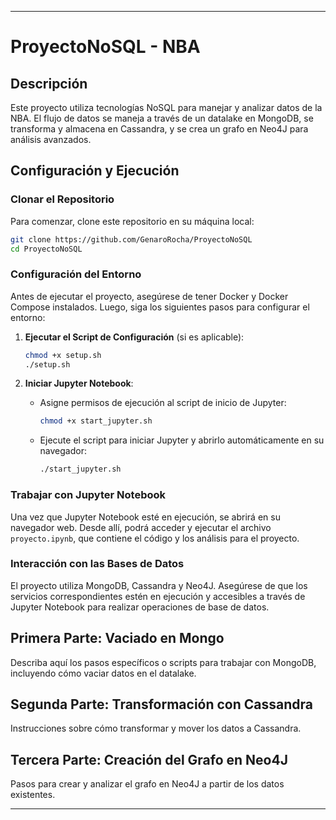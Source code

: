 

---

# ProyectoNoSQL - NBA

## Descripción
Este proyecto utiliza tecnologías NoSQL para manejar y analizar datos de la NBA. El flujo de datos se maneja a través de un datalake en MongoDB, se transforma y almacena en Cassandra, y se crea un grafo en Neo4J para análisis avanzados.

## Configuración y Ejecución

### Clonar el Repositorio
Para comenzar, clone este repositorio en su máquina local:

```bash
git clone https://github.com/GenaroRocha/ProyectoNoSQL
cd ProyectoNoSQL
```

### Configuración del Entorno
Antes de ejecutar el proyecto, asegúrese de tener Docker y Docker Compose instalados. Luego, siga los siguientes pasos para configurar el entorno:

1. **Ejecutar el Script de Configuración** (si es aplicable):
   ```bash
   chmod +x setup.sh
   ./setup.sh
   ```

2. **Iniciar Jupyter Notebook**:
   - Asigne permisos de ejecución al script de inicio de Jupyter:
     ```bash
     chmod +x start_jupyter.sh
     ```
   - Ejecute el script para iniciar Jupyter y abrirlo automáticamente en su navegador:
     ```bash
     ./start_jupyter.sh
     ```

### Trabajar con Jupyter Notebook
Una vez que Jupyter Notebook esté en ejecución, se abrirá en su navegador web. Desde allí, podrá acceder y ejecutar el archivo `proyecto.ipynb`, que contiene el código y los análisis para el proyecto.

### Interacción con las Bases de Datos
El proyecto utiliza MongoDB, Cassandra y Neo4J. Asegúrese de que los servicios correspondientes estén en ejecución y accesibles a través de Jupyter Notebook para realizar operaciones de base de datos.

## Primera Parte: Vaciado en Mongo
Describa aquí los pasos específicos o scripts para trabajar con MongoDB, incluyendo cómo vaciar datos en el datalake.

## Segunda Parte: Transformación con Cassandra
Instrucciones sobre cómo transformar y mover los datos a Cassandra.

## Tercera Parte: Creación del Grafo en Neo4J
Pasos para crear y analizar el grafo en Neo4J a partir de los datos existentes.

---

